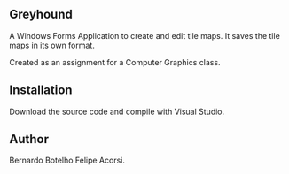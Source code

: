 Greyhound
-------

A Windows Forms Application to create and edit tile maps. It saves the tile maps in its own format.

Created as an assignment for a Computer Graphics class.


Installation
-------

Download the source code and compile with Visual Studio.


Author
-------

Bernardo Botelho
Felipe Acorsi.

